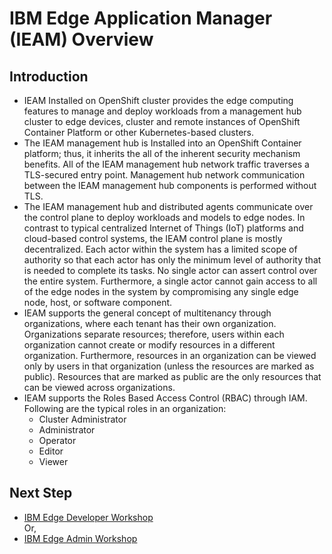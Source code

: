 # IBM Edge Application Manager (IEAM) Overview

## Introduction

- IEAM Installed on OpenShift cluster provides the edge computing features to manage and deploy workloads 
  from a management hub cluster to edge devices, cluster and remote instances of OpenShift Container Platform 
  or other Kubernetes-based clusters.
- The IEAM management hub is Installed into an OpenShift Container platform; thus, it inherits the all of the inherent security mechanism benefits. 
  All of the IEAM management hub network traffic traverses a TLS-secured entry point. Management hub network communication between 
  the IEAM management hub components is performed without TLS.
- The IEAM management hub and distributed agents communicate over the control plane to deploy workloads and models to edge nodes. 
  In contrast to typical centralized Internet of Things (IoT) platforms and cloud-based control systems, the IEAM control plane 
  is mostly decentralized. Each actor within the system has a limited scope of authority so that each actor has only the minimum level 
  of authority that is needed to complete its tasks. No single actor can assert control over the entire system. Furthermore, 
  a single actor cannot gain access to all of the edge nodes in the system by compromising any single edge node, host, or software component.
- IEAM supports the general concept of multitenancy through organizations, where each tenant has their own organization. Organizations separate 
  resources; therefore, users within each organization cannot create or modify resources in a different organization. 
  Furthermore, resources in an organization can be viewed only by users in that organization (unless the resources are marked as public). 
  Resources that are marked as public are the only resources that can be viewed across organizations.
- IEAM supports the Roles Based Access Control (RBAC) through IAM. Following are the typical roles in an organization:
    - Cluster Administrator
    - Administrator
    - Operator
    - Editor
    - Viewer

## Next Step

- [IBM Edge Developer Workshop](edge-workshop-developer.md)
<br> Or,
- [IBM Edge Admin Workshop](edge-workshop-admin.md)